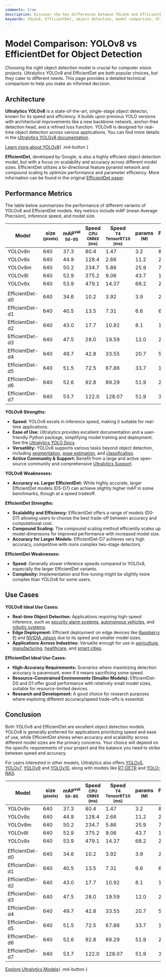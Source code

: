 ```yaml
---
comments: true
description: Discover the key differences between YOLOv8 and EfficientDet for object detection. Compare performance, accuracy, speed, use cases, and scalability.
keywords: YOLOv8, EfficientDet, object detection, model comparison, Ultralytics, real-time detection, accuracy, scalability, AI models, computer vision
---
```


# Model Comparison: YOLOv8 vs EfficientDet for Object Detection

<script async src="https://cdn.jsdelivr.net/npm/chart.js@3.9.1/dist/chart.min.js"></script>
<script defer src="../../javascript/benchmark.js"></script>

<canvas id="modelComparisonChart" width="1024" height="400" active-models='["YOLOv8", "EfficientDet"]'></canvas>

Choosing the right object detection model is crucial for computer vision projects. Ultralytics YOLOv8 and EfficientDet are both popular choices, but they cater to different needs. This page provides a detailed technical comparison to help you make an informed decision.

## Architecture

**Ultralytics YOLOv8** is a state-of-the-art, single-stage object detector, known for its speed and efficiency. It builds upon previous YOLO versions with architectural improvements like a new backbone network, anchor-free detection head, and a refined loss function. YOLOv8 is designed for real-time object detection across various applications. You can find more details in the [Ultralytics YOLOv8 documentation](https://docs.ultralytics.com/models/yolov8/).

[Learn more about YOLOv8](https://docs.ultralytics.com/models/yolov8/){ .md-button }

**EfficientDet**, developed by Google, is also a highly efficient object detection model, but with a focus on scalability and accuracy across different model sizes. EfficientDet utilizes a bi-directional feature pyramid network and compound scaling to optimize performance and parameter efficiency. More information can be found in the original [EfficientDet paper](https://arxiv.org/abs/1911.09070).

## Performance Metrics

The table below summarizes the performance of different variants of YOLOv8 and EfficientDet models. Key metrics include mAP (mean Average Precision), inference speed, and model size.

| Model           | size<br><sup>(pixels) | mAP<sup>val<br>50-95 | Speed<br><sup>CPU ONNX<br>(ms) | Speed<br><sup>T4 TensorRT10<br>(ms) | params<br><sup>(M) | FLOPs<br><sup>(B) |
| --------------- | --------------------- | -------------------- | ------------------------------ | ----------------------------------- | ------------------ | ----------------- |
| YOLOv8n         | 640                   | 37.3                 | 80.4                           | 1.47                                | 3.2                | 8.7               |
| YOLOv8s         | 640                   | 44.9                 | 128.4                          | 2.66                                | 11.2               | 28.6              |
| YOLOv8m         | 640                   | 50.2                 | 234.7                          | 5.86                                | 25.9               | 78.9              |
| YOLOv8l         | 640                   | 52.9                 | 375.2                          | 9.06                                | 43.7               | 165.2             |
| YOLOv8x         | 640                   | 53.9                 | 479.1                          | 14.37                               | 68.2               | 257.8             |
|                 |                       |                      |                                |                                     |                    |                   |
| EfficientDet-d0 | 640                   | 34.6                 | 10.2                           | 3.92                                | 3.9                | 2.54              |
| EfficientDet-d1 | 640                   | 40.5                 | 13.5                           | 7.31                                | 6.6                | 6.1               |
| EfficientDet-d2 | 640                   | 43.0                 | 17.7                           | 10.92                               | 8.1                | 11.0              |
| EfficientDet-d3 | 640                   | 47.5                 | 28.0                           | 19.59                               | 12.0               | 24.9              |
| EfficientDet-d4 | 640                   | 49.7                 | 42.8                           | 33.55                               | 20.7               | 55.2              |
| EfficientDet-d5 | 640                   | 51.5                 | 72.5                           | 67.86                               | 33.7               | 130.0             |
| EfficientDet-d6 | 640                   | 52.6                 | 92.8                           | 89.29                               | 51.9               | 226.0             |
| EfficientDet-d7 | 640                   | 53.7                 | 122.0                          | 128.07                              | 51.9               | 325.0             |

**YOLOv8 Strengths:**

- **Speed:** YOLOv8 excels in inference speed, making it suitable for real-time applications.
- **Ease of Use:** Ultralytics provides excellent documentation and a user-friendly Python package, simplifying model training and deployment. See the [Ultralytics YOLO Docs](https://docs.ultralytics.com/guides/).
- **Versatility:** YOLOv8 supports various tasks beyond object detection, including [segmentation](https://docs.ultralytics.com/tasks/segment/), [pose estimation](https://docs.ultralytics.com/tasks/pose/), and [classification](https://docs.ultralytics.com/tasks/classify/).
- **Active Community & Support:** Benefit from a large and active open-source community and comprehensive [Ultralytics Support](https://www.ultralytics.com/support).

**YOLOv8 Weaknesses:**

- **Accuracy vs. Larger EfficientDet:** While highly accurate, larger EfficientDet models (D5-D7) can achieve slightly higher mAP in some benchmarks, though at a speed tradeoff.

**EfficientDet Strengths:**

- **Scalability and Efficiency:** EfficientDet offers a range of models (D0-D7) allowing users to choose the best trade-off between accuracy and computational cost.
- **Compound Scaling:** The compound scaling method efficiently scales up model dimensions for improved performance with increased model size.
- **Accuracy for Larger Models:** EfficientDet-D7 achieves very high accuracy, competitive with more complex two-stage detectors.

**EfficientDet Weaknesses:**

- **Speed:** Generally slower inference speeds compared to YOLOv8, especially the larger EfficientDet variants.
- **Complexity:** Implementation and fine-tuning might be slightly more complex than YOLOv8 for some users.

## Use Cases

**YOLOv8 Ideal Use Cases:**

- **Real-time Object Detection:** Applications requiring high-speed inference, such as [security alarm systems](https://www.ultralytics.com/blog/security-alarm-system-projects-with-ultralytics-yolov8), [autonomous vehicles](https://www.ultralytics.com/solutions/ai-in-self-driving), and [robotic systems](https://www.ultralytics.com/glossary/robotics).
- **Edge Deployment:** Efficient deployment on edge devices like [Raspberry Pi](https://docs.ultralytics.com/guides/raspberry-pi/) and [NVIDIA Jetson](https://docs.ultralytics.com/guides/nvidia-jetson/) due to its speed and smaller model sizes.
- **Applications Across Industries:** Versatile enough for use in [agriculture](https://www.ultralytics.com/solutions/ai-in-agriculture), [manufacturing](https://www.ultralytics.com/solutions/ai-in-manufacturing), [healthcare](https://www.ultralytics.com/solutions/ai-in-healthcare), and [smart cities](https://www.ultralytics.com/blog/computer-vision-ai-in-smart-cities).

**EfficientDet Ideal Use Cases:**

- **High-Accuracy Requirements:** Scenarios where maximizing detection accuracy is paramount, even if it means sacrificing some speed.
- **Resource-Constrained Environments (Smaller Models):** EfficientDet-D0 and D1 offer good performance with relatively small model sizes, suitable for resource-limited devices.
- **Research and Development:** A good choice for research purposes where exploring different accuracy/speed trade-offs is essential.

## Conclusion

Both YOLOv8 and EfficientDet are excellent object detection models. YOLOv8 is generally preferred for applications prioritizing speed and ease of use, while EfficientDet shines when accuracy and scalability across different model sizes are the primary concerns. Your choice will depend on the specific requirements of your project and the balance you need to strike between speed and accuracy.

For users interested in other models, Ultralytics also offers [YOLOv5](https://docs.ultralytics.com/models/yolov5/), [YOLOv7](https://docs.ultralytics.com/models/yolov7/), [YOLOv9](https://docs.ultralytics.com/models/yolov9/) and [YOLOv10](https://docs.ultralytics.com/models/yolov10/), along with models like [RT-DETR](https://docs.ultralytics.com/models/rtdetr/) and [YOLO-NAS](https://docs.ultralytics.com/models/yolo-nas/).

| Model           | size<br><sup>(pixels) | mAP<sup>val<br>50-95 | Speed<br><sup>CPU ONNX<br>(ms) | Speed<br><sup>T4 TensorRT10<br>(ms) | params<br><sup>(M) | FLOPs<br><sup>(B) |
| --------------- | --------------------- | -------------------- | ------------------------------ | ----------------------------------- | ------------------ | ----------------- |
| YOLOv8n         | 640                   | 37.3                 | 80.4                           | 1.47                                | 3.2                | 8.7               |
| YOLOv8s         | 640                   | 44.9                 | 128.4                          | 2.66                                | 11.2               | 28.6              |
| YOLOv8m         | 640                   | 50.2                 | 234.7                          | 5.86                                | 25.9               | 78.9              |
| YOLOv8l         | 640                   | 52.9                 | 375.2                          | 9.06                                | 43.7               | 165.2             |
| YOLOv8x         | 640                   | 53.9                 | 479.1                          | 14.37                               | 68.2               | 257.8             |
|                 |                       |                      |                                |                                     |                    |                   |
| EfficientDet-d0 | 640                   | 34.6                 | 10.2                           | 3.92                                | 3.9                | 2.54              |
| EfficientDet-d1 | 640                   | 40.5                 | 13.5                           | 7.31                                | 6.6                | 6.1               |
| EfficientDet-d2 | 640                   | 43.0                 | 17.7                           | 10.92                               | 8.1                | 11.0              |
| EfficientDet-d3 | 640                   | 47.5                 | 28.0                           | 19.59                               | 12.0               | 24.9              |
| EfficientDet-d4 | 640                   | 49.7                 | 42.8                           | 33.55                               | 20.7               | 55.2              |
| EfficientDet-d5 | 640                   | 51.5                 | 72.5                           | 67.86                               | 33.7               | 130.0             |
| EfficientDet-d6 | 640                   | 52.6                 | 92.8                           | 89.29                               | 51.9               | 226.0             |
| EfficientDet-d7 | 640                   | 53.7                 | 122.0                          | 128.07                              | 51.9               | 325.0             |

[Explore Ultralytics Models](https://docs.ultralytics.com/models/){ .md-button }
